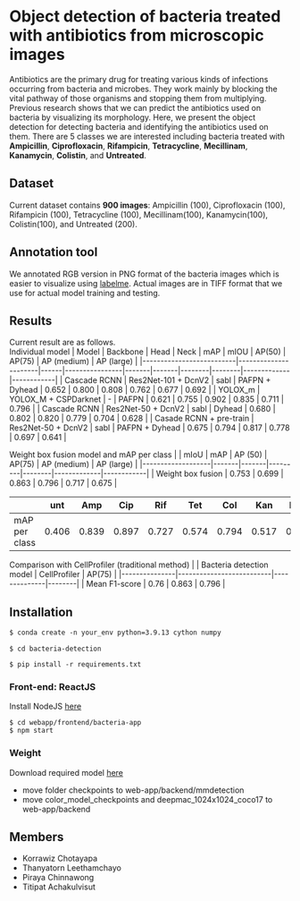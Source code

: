 # Object detection of bacteria treated with antibiotics from microscopic images

Antibiotics are the primary drug for treating various kinds of infections occurring from bacteria and microbes.
They work mainly by blocking the vital pathway of those organisms and stopping them from multiplying. Previous
research shows that we can predict the antibiotics used on bacteria by visualizing its morphology. Here,
we present the object detection for detecting bacteria and identifying the antibiotics used on them.
There are 5 classes we are interested including bacteria treated with **Ampicillin**, **Ciprofloxacin**, **Rifampicin**,
**Tetracycline**, **Mecillinam**, **Kanamycin**, **Colistin**, and **Untreated**.

## Dataset

Current dataset contains **900 images**: Ampicillin (100), Ciprofloxacin (100), Rifampicin (100), Tetracycline (100), Mecillinam(100), Kanamycin(100), Colistin(100), 
and Untreated (200).

## Annotation tool

We annotated RGB version in PNG format of the bacteria images which is easier to visualize using [labelme](https://github.com/wkentaro/labelme).
Actual images are in TIFF format that we use for actual model training and testing.

## Results

Current result are as follows.\
Individual model
| Model                    | Backbone             | Head | Neck           | mAP   | mIOU  | AP(50) | AP(75) | AP (medium) | AP (large) |
|--------------------------|----------------------|------|----------------|-------|-------|--------|--------|-------------|------------|
| Cascade RCNN             | Res2Net-101 + DcnV2  | sabl | PAFPN + Dyhead | 0.652 | 0.800 | 0.808  | 0.762  | 0.677       | 0.692      |
| YOLOX_m                  | YOLOX_M + CSPDarknet | -    | PAFPN          | 0.621 | 0.755 | 0.902  | 0.835  | 0.711       | 0.796      |
| Cascade RCNN             | Res2Net-50 + DcnV2   | sabl | Dyhead         | 0.680 | 0.802 | 0.820  | 0.779  | 0.704       | 0.628      |
| Casade  RCNN + pre-train | Res2Net-50 + DcnV2   | sabl | PAFPN + Dyhead | 0.675 | 0.794 | 0.817  | 0.778  | 0.697       | 0.641      |

Weight box fusion model and mAP per class
|                   | mIoU  |  mAP  | AP (50) | AP(75) | AP (medium) | AP (large) |
|-------------------|-------|-------|---------|--------|-------------|------------|
| Weight box fusion | 0.753 | 0.699 | 0.863   | 0.796  | 0.717       | 0.675      |

|               |  unt  | Amp   | Cip   | Rif   | Tet   | Col   | Kan   | Mec   |
|---------------|-------|-------|-------|-------|-------|-------|-------|-------|
| mAP per class | 0.406 | 0.839 | 0.897 | 0.727 | 0.574 | 0.794 | 0.517 | 0.837 |

Comparison with CellProfiler (traditional method)
|               | Bacteria detection model | CellProfiler | AP(75) |
|---------------|--------------------------|--------------|--------|
| Mean F1-score | 0.76                     | 0.863        | 0.796  |


## Installation 
```html
$ conda create -n your_env python=3.9.13 cython numpy
```
```
$ cd bacteria-detection
```
```
$ pip install -r requirements.txt
```
### Front-end: ReactJS
Install NodeJS [here](https://nodejs.org/en)
```
$ cd webapp/frontend/bacteria-app
$ npm start
```

 ### Weight
Download required model [here](https://drive.google.com/drive/folders/1S8LEIkAcTxg5MJtzbsWkIeIt-Ayp5Mzz?usp=sharing)
 - move folder checkpoints to web-app/backend/mmdetection
 - move color_model_checkpoints and deepmac_1024x1024_coco17 to web-app/backend


## Members

- Korrawiz Chotayapa
- Thanyatorn Leethamchayo
- Piraya Chinnawong
- Titipat Achakulvisut
